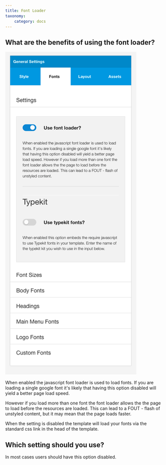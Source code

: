 ```yaml
---
title: Font Loader
taxonomy:
    category: docs
---
```



## What are the benefits of using the font loader?

![Font Loader](fontloader.png)

When enabled the javascript font loader is used to load fonts. If you are loading a single google font it's likely that having this option disabled will yield a better page load speed. 

However if you load more than one font the font loader allows the the page to load before the resources are loaded. This can lead to a FOUT - flash of unstyled content, but it may mean that the page loads faster.

When the setting is disabled the template will load your fonts via the standard css link in the head of the template. 

## Which setting should you use?
In most cases users should have this option disabled. 

